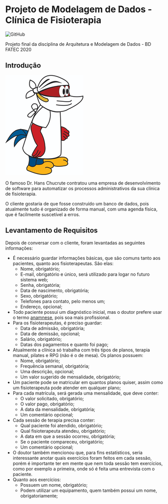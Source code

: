 # Projeto de Modelagem de Dados - Clínica de Fisioterapia

![GitHub](https://img.shields.io/github/license/mrocha98/projeto-modelagem-de-dados?style=flat-square)

Projeto final da disciplina de Arquitetura e Modelagem de Dados - BD FATEC 2020

## Introdução

![Dr. Hans Chucrute](./Assets/dr-hans-chucrute.png)

O famoso Dr. Hans Chucrute contratou uma empresa de desenvolvimento de software para automatizar os processos administrativos da sua clínica de fisioterapia.

O cliente gostaria de que fosse construído um banco de dados, pois atualmente tudo é organizado de forma manual, com uma agenda física, que é facilmente suscetível a erros.

## Levantamento de Requisitos

Depois de conversar com o cliente, foram levantadas as seguintes informações:

- É necessário guardar informações básicas, que são comuns tanto aos pacientes, quanto aos fisioterapeutas. São elas:
  - Nome, obrigatório;
  - E-mail, obrigatório e único, será utilizado para logar no futuro sistema web;
  - Senha, obrigatória;
  - Data de nascimento, obrigatória;
  - Sexo, obrigatório;
  - Telefones para contato, pelo menos um;
  - Endereço, opcional;
- Todo paciente possui um diagnóstico inicial, mas o doutor prefere usar o termo [anamnese](<https://pt.wikipedia.org/wiki/Anamnese_(sa%C3%BAde)>), pois soa mais profissional.
- Para os fisioterapeutas, é preciso guardar:
  - Data de admissão, obrigatória;
  - Data de demissão, opcional;
  - Salário, obrigatório;
  - Datas dos pagamentos e quanto foi pago;
- Atualmente a clínica só trabalha com três tipos de planos, terapia manual, pilates e RPG (não é o de mesa). Os planos possuem:
  - Nome, obrigatório;
  - Frequência semanal, obrigatória;
  - Uma descrição, opcional;
  - Um valor sugerido de mensalidade, obrigatório;
- Um paciente pode se matricular em quantos planos quiser, assim como um fisioterapeuta pode atender em qualquer plano;
- Para cada matrícula, será gerada uma mensalidade, que deve conter:
  - O valor solicitado, obrigatório;
  - O valor pago, obrigatório;
  - A data da mensalidade, obrigatória;
  - Um comentário opcional;
- Cada sessão de terapia precisa conter:
  - Qual paciente foi atendido, obrigatório;
  - Qual fisioterapeuta atendeu, obrigatório;
  - A data em que a sessão ocorreu, obrigatória;
  - Se o paciente compareceu, obrigatório;
  - Um comentário opcional;
- O doutor também mencionou que, para fins estatísticos, seria interessante anotar quais exercícios foram feitos em cada sessão, porém é importante ter em mente que nem toda sessão tem exercícios, como por exemplo a primeira, onde só é feita uma entrevista com o paciente.
- Quanto aos exercícios:
  - Possuem um nome, obrigatório;
  - Podem utilizar um equipamento, quem também possui um nome, obrigatoriamente;
